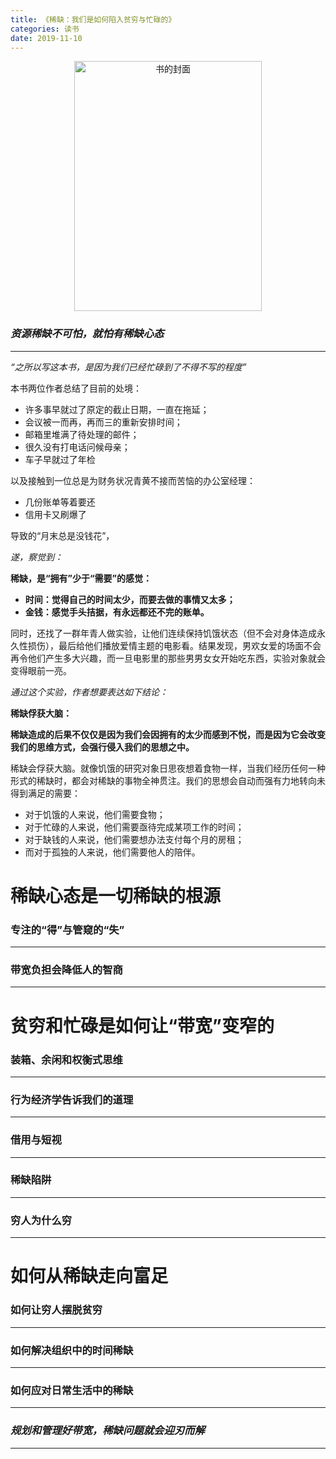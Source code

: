 ```yaml
---
title: 《稀缺：我们是如何陷入贫穷与忙碌的》
categories: 读书
date: 2019-11-10
---
```


<div align="center">
<img src="https://i.loli.net/2019/11/10/61O7IspMNE5mPhW.png" width = "300" height="400" alt="书的封面">
</div>

### *资源稀缺不可怕，就怕有稀缺心态*
---
*“之所以写这本书，是因为我们已经忙碌到了不得不写的程度”*

本书两位作者总结了目前的处境：
* 许多事早就过了原定的截止日期，一直在拖延；
* 会议被一而再，再而三的重新安排时间；
* 邮箱里堆满了待处理的邮件；
* 很久没有打电话问候母亲；
* 车子早就过了年检

以及接触到一位总是为财务状况青黄不接而苦恼的办公室经理：
* 几份账单等着要还
* 信用卡又刷爆了

导致的“月末总是没钱花”，

*遂，察觉到：*

**稀缺，是“拥有”少于“需要”的感觉：** 

* **时间：觉得自己的时间太少，而要去做的事情又太多；**
* **金钱：感觉手头拮据，有永远都还不完的账单。**

同时，还找了一群年青人做实验，让他们连续保持饥饿状态（但不会对身体造成永久性损伤），最后给他们播放爱情主题的电影看。结果发现，男欢女爱的场面不会再令他们产生多大兴趣，而一旦电影里的那些男男女女开始吃东西，实验对象就会变得眼前一亮。

*通过这个实验，作者想要表达如下结论：*

**稀缺俘获大脑：** 

**稀缺造成的后果不仅仅是因为我们会因拥有的太少而感到不悦，而是因为它会改变我们的思维方式，会强行侵入我们的思想之中。**

稀缺会俘获大脑。就像饥饿的研究对象日思夜想着食物一样，当我们经历任何一种形式的稀缺时，都会对稀缺的事物全神贯注。我们的思想会自动而强有力地转向未得到满足的需要：
* 对于饥饿的人来说，他们需要食物；
* 对于忙碌的人来说，他们需要亟待完成某项工作的时间；
* 对于缺钱的人来说，他们需要想办法支付每个月的房租；
* 而对于孤独的人来说，他们需要他人的陪伴。



# 稀缺心态是一切稀缺的根源

### 专注的“得”与管窥的“失”
---

### 带宽负担会降低人的智商
---

# 贫穷和忙碌是如何让“带宽”变窄的

### 装箱、余闲和权衡式思维
---

### 行为经济学告诉我们的道理
---

### 借用与短视
---

### 稀缺陷阱
---

### 穷人为什么穷
---

# 如何从稀缺走向富足

### 如何让穷人摆脱贫穷
---

### 如何解决组织中的时间稀缺
---

### 如何应对日常生活中的稀缺
---

### *规划和管理好带宽，稀缺问题就会迎刃而解*
---
